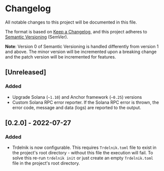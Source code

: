 # Changelog

All notable changes to this project will be documented in this file.

The format is based on [Keep a Changelog](https://keepachangelog.com/en/1.0.0/),
and this project adheres to [Semantic Versioning](https://semver.org/spec/v2.0.0.html) (SemVer).

**Note**: Version 0 of Semantic Versioning is handled differently from version 1 and above. The minor version will be
incremented upon a breaking change and the patch version will be incremented for features.

## [Unreleased]

### Added
- Upgrade Solana (`~1.10`) and Anchor framework (`~0.25`) versions
- Custom Solana RPC error reporter. If the Solana RPC error is thrown, the error code, message and data (logs) are reported to the output.

## [0.2.0] - 2022-07-27
### Added
- Trdelnik is now configurable. This requires `Trdelnik.toml` file to exist in the project's root directory - without this file the execution will fail. To solve this re-run `trdelnik init` or just create an empty `Trdelnik.toml` file in the project's root directory.

